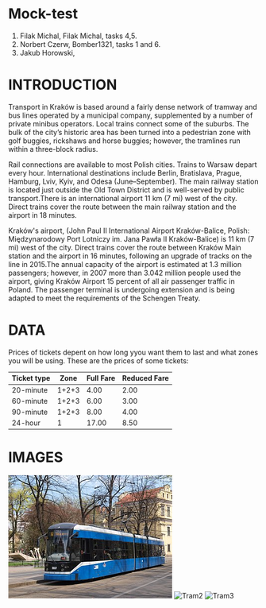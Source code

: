 # Mock-test

1. Filak Michal, Filak Michal, tasks 4,5.
2. Norbert Czerw, Bomber1321, tasks 1 and 6.
3. Jakub Horowski,

# INTRODUCTION

Transport in Kraków is based around a fairly dense network of tramway and bus lines operated by a municipal company, supplemented by a number of private minibus operators. Local trains connect some of the suburbs. The bulk of the city’s historic area has been turned into a pedestrian zone with golf buggies, rickshaws and horse buggies; however, the tramlines run within a three-block radius.

Rail connections are available to most Polish cities. Trains to Warsaw depart every hour. International destinations include Berlin, Bratislava, Prague, Hamburg, Lviv, Kyiv, and Odesa (June–September). The main railway station is located just outside the Old Town District and is well-served by public transport.There is an international airport 11 km (7 mi) west of the city. Direct trains cover the route between the main railway station and the airport in 18 minutes.

Kraków's airport, (John Paul II International Airport Kraków-Balice, Polish: Międzynarodowy Port Lotniczy im. Jana Pawła II Kraków-Balice) is 11 km (7 mi) west of the city. Direct trains cover the route between Kraków Main station and the airport in 16 minutes, following an upgrade of tracks on the line in 2015.The annual capacity of the airport is estimated at 1.3 million passengers; however, in 2007 more than 3.042 million people used the airport, giving Kraków Airport 15 percent of all air passenger traffic in Poland. The passenger terminal is undergoing extension and is being adapted to meet the requirements of the Schengen Treaty.

# DATA
Prices of tickets depent on how long yyou want them to last and what zones you will be using.
These are the prices  of some tickets:

|Ticket type|Zone|Full Fare|Reduced Fare|
|------|------|-------|-------|
|20-minute|1+2+3|4.00|2.00|
|60-minute|1+2+3|6.00|3.00|
|90-minute|1+2+3|8.00|4.00|
|24-hour|1|17.00|8.50|

# IMAGES
![Tram1](tram1.jpg)
![Tram2](https://images.showmethejourney.com/f_jpg,q_90,w_840,h_473,c_fit/v1621268803/20160923_091841_06aa36a07c)
![Tram3](https://media.krakow.travel/photos/21649/noresize.jpg)